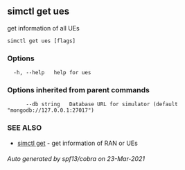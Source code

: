 ## simctl get ues

get information of all UEs

```
simctl get ues [flags]
```

### Options

```
  -h, --help   help for ues
```

### Options inherited from parent commands

```
      --db string   Database URL for simulator (default "mongodb://127.0.0.1:27017")
```

### SEE ALSO

* [simctl get](simctl_get.md)	 - get information of RAN or UEs

###### Auto generated by spf13/cobra on 23-Mar-2021
